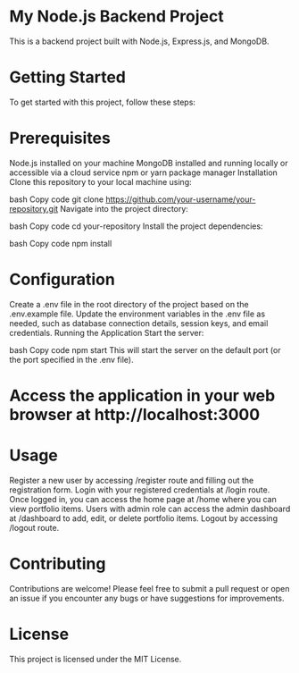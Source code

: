 # My Node.js Backend Project
This is a backend project built with Node.js, Express.js, and MongoDB.

# Getting Started
To get started with this project, follow these steps:

# Prerequisites
Node.js installed on your machine
MongoDB installed and running locally or accessible via a cloud service
npm or yarn package manager
Installation
Clone this repository to your local machine using:

bash
Copy code
git clone https://github.com/your-username/your-repository.git
Navigate into the project directory:

bash
Copy code
cd your-repository
Install the project dependencies:

bash
Copy code
npm install

# Configuration
Create a .env file in the root directory of the project based on the .env.example file.
Update the environment variables in the .env file as needed, such as database connection details, session keys, and email credentials.
Running the Application
Start the server:

bash
Copy code
npm start
This will start the server on the default port (or the port specified in the .env file).

# Access the application in your web browser at http://localhost:3000

# Usage
Register a new user by accessing /register route and filling out the registration form.
Login with your registered credentials at /login route.
Once logged in, you can access the home page at /home where you can view portfolio items.
Users with admin role can access the admin dashboard at /dashboard to add, edit, or delete portfolio items.
Logout by accessing /logout route.

# Contributing
Contributions are welcome! Please feel free to submit a pull request or open an issue if you encounter any bugs or have suggestions for improvements.

# License
This project is licensed under the MIT License.
